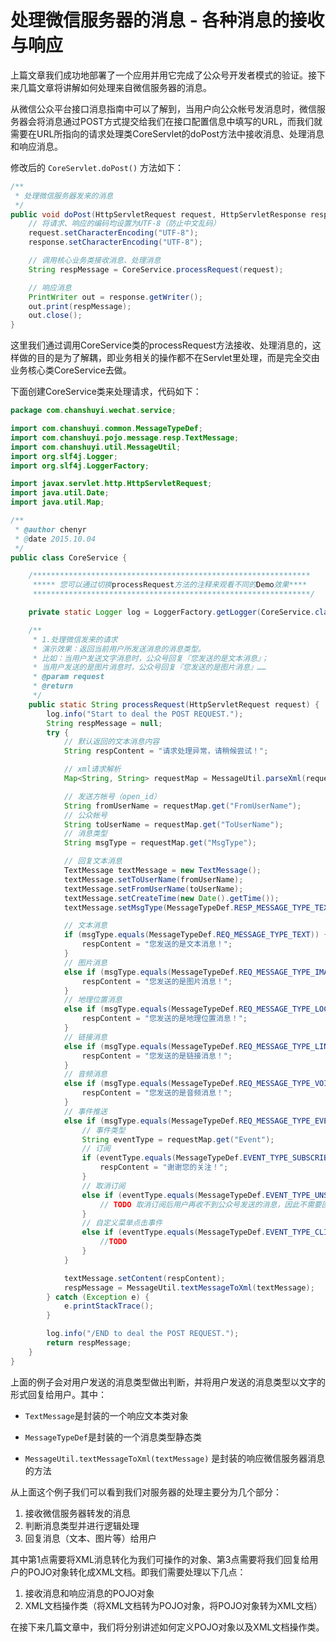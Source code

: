 # 处理微信服务器的消息 - 各种消息的接收与响应

上篇文章我们成功地部署了一个应用并用它完成了公众号开发者模式的验证。接下来几篇文章将讲解如何处理来自微信服务器的消息。

从微信公众平台接口消息指南中可以了解到，当用户向公众帐号发消息时，微信服务器会将消息通过POST方式提交给我们在接口配置信息中填写的URL，而我们就需要在URL所指向的请求处理类CoreServlet的doPost方法中接收消息、处理消息和响应消息。

修改后的 `CoreServlet.doPost()` 方法如下：

```java
/**
 * 处理微信服务器发来的消息
 */
public void doPost(HttpServletRequest request, HttpServletResponse response) throws ServletException, IOException {
    // 将请求、响应的编码均设置为UTF-8（防止中文乱码）
    request.setCharacterEncoding("UTF-8");
    response.setCharacterEncoding("UTF-8");

    // 调用核心业务类接收消息、处理消息
    String respMessage = CoreService.processRequest(request);

    // 响应消息
    PrintWriter out = response.getWriter();
    out.print(respMessage);
    out.close();
}
```

这里我们通过调用CoreService类的processRequest方法接收、处理消息的，这样做的目的是为了解耦，即业务相关的操作都不在Servlet里处理，而是完全交由业务核心类CoreService去做。

下面创建CoreService类来处理请求，代码如下：

```java
package com.chanshuyi.wechat.service;

import com.chanshuyi.common.MessageTypeDef;
import com.chanshuyi.pojo.message.resp.TextMessage;
import com.chanshuyi.util.MessageUtil;
import org.slf4j.Logger;
import org.slf4j.LoggerFactory;

import javax.servlet.http.HttpServletRequest;
import java.util.Date;
import java.util.Map;

/**
 * @author chenyr
 * @date 2015.10.04
 */
public class CoreService {

    /**************************************************************
     ***** 您可以通过切换processRequest方法的注释来观看不同的Demo效果****
     **************************************************************/

    private static Logger log = LoggerFactory.getLogger(CoreService.class);

    /**
     * 1.处理微信发来的请求
     * 演示效果：返回当前用户所发送消息的消息类型。
     * 比如：当用户发送文字消息时，公众号回复『您发送的是文本消息』；
     * 当用户发送的是图片消息时，公众号回复『您发送的是图片消息』……
     * @param request
     * @return
     */
    public static String processRequest(HttpServletRequest request) {
        log.info("Start to deal the POST REQUEST.");
        String respMessage = null;
        try {
            // 默认返回的文本消息内容
            String respContent = "请求处理异常，请稍候尝试！";

            // xml请求解析
            Map<String, String> requestMap = MessageUtil.parseXml(request);

            // 发送方帐号（open_id）
            String fromUserName = requestMap.get("FromUserName");
            // 公众帐号
            String toUserName = requestMap.get("ToUserName");
            // 消息类型
            String msgType = requestMap.get("MsgType");

            // 回复文本消息
            TextMessage textMessage = new TextMessage();
            textMessage.setToUserName(fromUserName);
            textMessage.setFromUserName(toUserName);
            textMessage.setCreateTime(new Date().getTime());
            textMessage.setMsgType(MessageTypeDef.RESP_MESSAGE_TYPE_TEXT);

            // 文本消息
            if (msgType.equals(MessageTypeDef.REQ_MESSAGE_TYPE_TEXT)) {
                respContent = "您发送的是文本消息！";
            }
            // 图片消息
            else if (msgType.equals(MessageTypeDef.REQ_MESSAGE_TYPE_IMAGE)) {
                respContent = "您发送的是图片消息！";
            }
            // 地理位置消息
            else if (msgType.equals(MessageTypeDef.REQ_MESSAGE_TYPE_LOCATION)) {
                respContent = "您发送的是地理位置消息！";
            }
            // 链接消息
            else if (msgType.equals(MessageTypeDef.REQ_MESSAGE_TYPE_LINK)) {
                respContent = "您发送的是链接消息！";
            }
            // 音频消息
            else if (msgType.equals(MessageTypeDef.REQ_MESSAGE_TYPE_VOICE)) {
                respContent = "您发送的是音频消息！";
            }
            // 事件推送
            else if (msgType.equals(MessageTypeDef.REQ_MESSAGE_TYPE_EVENT)) {
                // 事件类型
                String eventType = requestMap.get("Event");
                // 订阅
                if (eventType.equals(MessageTypeDef.EVENT_TYPE_SUBSCRIBE)) {
                    respContent = "谢谢您的关注！";
                }
                // 取消订阅
                else if (eventType.equals(MessageTypeDef.EVENT_TYPE_UNSUBSCRIBE)) {
                    // TODO 取消订阅后用户再收不到公众号发送的消息，因此不需要回复消息
                }
                // 自定义菜单点击事件
                else if (eventType.equals(MessageTypeDef.EVENT_TYPE_CLICK)) {
					//TODO
                }
            }

            textMessage.setContent(respContent);
            respMessage = MessageUtil.textMessageToXml(textMessage);
        } catch (Exception e) {
            e.printStackTrace();
        }

        log.info("/END to deal the POST REQUEST.");
        return respMessage;
    }
}
```

上面的例子会对用户发送的消息类型做出判断，并将用户发送的消息类型以文字的形式回复给用户。其中：

- `TextMessage`是封装的一个响应文本类对象   

- `MessageTypeDef`是封装的一个消息类型静态类

- `MessageUtil.textMessageToXml(textMessage)` 是封装的响应微信服务器消息的方法

从上面这个例子我们可以看到我们对服务器的处理主要分为几个部分：

1. 接收微信服务器转发的消息
2. 判断消息类型并进行逻辑处理
3. 回复消息（文本、图片等）给用户

其中第1点需要将XML消息转化为我们可操作的对象、第3点需要将我们回复给用户的POJO对象转化成XML文档。即我们需要处理以下几点：

1. 接收消息和响应消息的POJO对象
2. XML文档操作类（将XML文档转为POJO对象，将POJO对象转为XML文档）

在接下来几篇文章中，我们将分别讲述如何定义POJO对象以及XML文档操作类。



